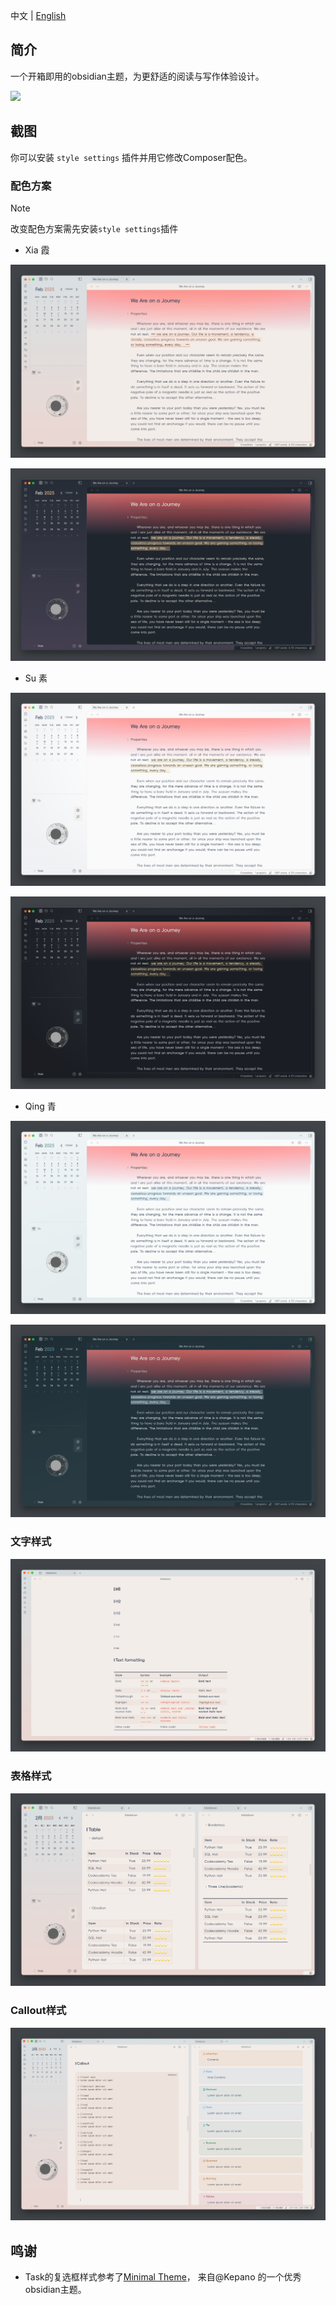 中文 | [English](README.md)
## 简介

一个开箱即用的obsidian主题，为更舒适的阅读与写作体验设计。

<img src="screenshot-original.png" />

## 截图

你可以安装 `style settings` 插件并用它修改Composer配色。

### 配色方案

> [!NOTE]
> 改变配色方案需先安装`style settings`插件

- Xia 霞

![霞 亮色](assets/xia-light.png)

![霞 暗色](assets/xia-dark.png)

- Su 素

![素 亮色](assets/su-light.png)

![素 暗色](assets/su-dark.png)

- Qing 青

![青 亮色](assets/qing-light.png)

![青 暗色](assets/qing-dark.png)

### 文字样式

![文字样式](assets/text-formatting.png)

### 表格样式

![表格样式](assets/table-style.png)

### Callout样式

![callout样式](assets/callout-style.png)

## 鸣谢

- Task的复选框样式参考了[Minimal Theme](https://github.com/kepano/obsidian-minimal)， 来自@Kepano 的一个优秀obsidian主题。

